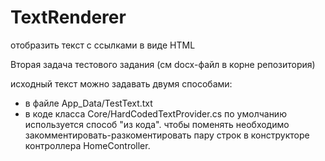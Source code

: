 # TextRenderer
отобразить текст с ссылками в виде HTML

Вторая задача тестового задания (см docx-файл в корне репозитория)

исходный текст можно задавать двумя способами:
- в файле App_Data/TestText.txt
- в коде класса Core/HardCodedTextProvider.cs
по умолчанию используется способ "из кода". чтобы поменять необходимо закомментировать-разкоментировать пару строк в конструкторе контроллера HomeController.
